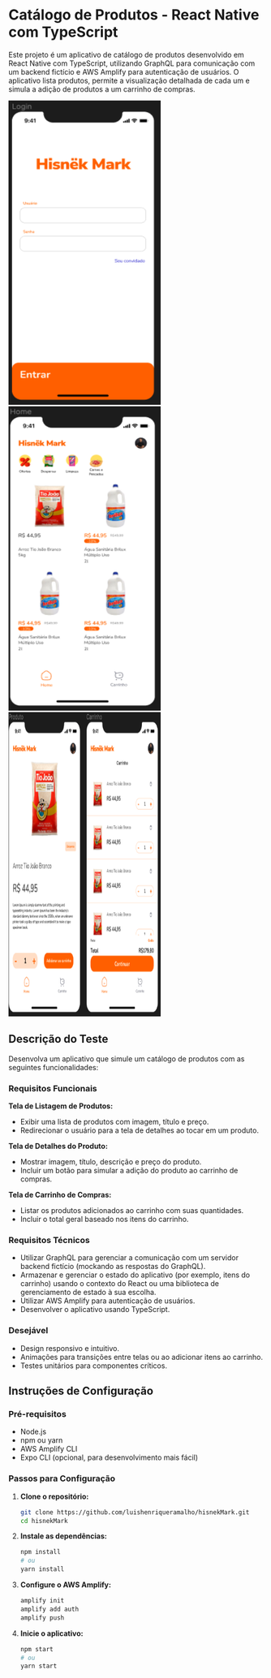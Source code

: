 # Catálogo de Produtos - React Native com TypeScript

Este projeto é um aplicativo de catálogo de produtos desenvolvido em React Native com TypeScript, utilizando GraphQL para comunicação com um backend fictício e AWS Amplify para autenticação de usuários. O aplicativo lista produtos, permite a visualização detalhada de cada um e simula a adição de produtos a um carrinho de compras.

<img src="./assets/1.png" alt="Imagem do Aplicativo" width="300" height="600"> <img src="./assets/2.png" alt="Imagem do Aplicativo" width="300" height="600">
<img src="./assets/3.png" alt="Imagem do Aplicativo" width="300" height="600">

## Descrição do Teste

Desenvolva um aplicativo que simule um catálogo de produtos com as seguintes funcionalidades:

### Requisitos Funcionais

**Tela de Listagem de Produtos:**

- Exibir uma lista de produtos com imagem, título e preço.
- Redirecionar o usuário para a tela de detalhes ao tocar em um produto.

**Tela de Detalhes do Produto:**

- Mostrar imagem, título, descrição e preço do produto.
- Incluir um botão para simular a adição do produto ao carrinho de compras.

**Tela de Carrinho de Compras:**

- Listar os produtos adicionados ao carrinho com suas quantidades.
- Incluir o total geral baseado nos itens do carrinho.

### Requisitos Técnicos

- Utilizar GraphQL para gerenciar a comunicação com um servidor backend fictício (mockando as respostas do GraphQL).
- Armazenar e gerenciar o estado do aplicativo (por exemplo, itens do carrinho) usando o contexto do React ou uma biblioteca de gerenciamento de estado à sua escolha.
- Utilizar AWS Amplify para autenticação de usuários.
- Desenvolver o aplicativo usando TypeScript.

### Desejável

- Design responsivo e intuitivo.
- Animações para transições entre telas ou ao adicionar itens ao carrinho.
- Testes unitários para componentes críticos.

## Instruções de Configuração

### Pré-requisitos

- Node.js
- npm ou yarn
- AWS Amplify CLI
- Expo CLI (opcional, para desenvolvimento mais fácil)

### Passos para Configuração

1. **Clone o repositório:**

   ```sh
   git clone https://github.com/luishenriqueramalho/hisnekMark.git
   cd hisnekMark
   ```

2. **Instale as dependências:**

   ```sh
   npm install
   # ou
   yarn install
   ```

3. **Configure o AWS Amplify:**

   ```sh
   amplify init
   amplify add auth
   amplify push
   ```

4. **Inicie o aplicativo:**
   ```sh
   npm start
   # ou
   yarn start
   ```
